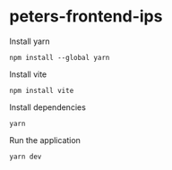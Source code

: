 # peters-frontend-ips

Install yarn
```
npm install --global yarn
```

Install vite
```
npm install vite
```

Install dependencies
```
yarn
```
Run the application
```
yarn dev
```
